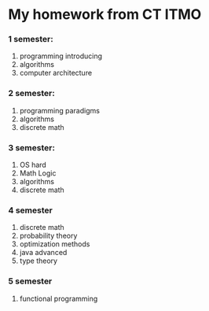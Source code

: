 # My homework from CT ITMO
### 1 semester:
1) programming introducing
2) algorithms
3) computer architecture
### 2 semester:
1) programming paradigms
2) algorithms
3) discrete math
### 3 semester:
1) OS hard
2) Math Logic
3) algorithms
4) discrete math
### 4 semester
1) discrete math
2) probability theory
3) optimization methods
4) java advanced
5) type theory
### 5 semester
1) functional programming